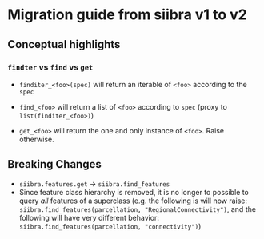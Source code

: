 # Migration guide from siibra v1 to v2

## Conceptual highlights

### `findter` vs `find` vs `get`

- `finditer_<foo>(spec)` will return an iterable of `<foo>` according to the `spec`

- `find_<foo>` will return a list of `<foo>` according to `spec` (proxy to `list(finditer_<foo>)`)
- `get_<foo>` will return the one and only instance of `<foo>`. Raise otherwise.

## Breaking Changes

- `siibra.features.get` -> `siibra.find_features`
- Since feature class hierarchy is removed, it is no longer to possible to query *all* features of a superclass (e.g. the following is will now raise: `siibra.find_features(parcellation, "RegionalConnectivity")`, and the following will have very different behavior: `siibra.find_features(parcellation, "connectivity")`)
